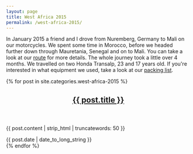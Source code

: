 ```yaml
---
layout: page
title: West Africa 2015
permalink: /west-africa-2015/
---
```

In January 2015 a friend and I drove from Nuremberg, Germany to Mali on our motorcycles. We spent some time in Morocco, before we headed further down through Mauretania, Senegal and on to Mali.
You can take a look at our [route]({{site.baseurl}}/west-africa-2015/route/) for more details.
The whole journey took a little over 4 months.
We travelled on two Honda Transalp, 23 and 17 years old.
If you're interested in what equipment we used, take a look at our [packing list]({{site.baseurl}}/west-africa-2015/packing-list).

{% for post in site.categories.west-africa-2015 %}
  <article class="post" itemscope itemtype="https://schema.org/BlogPosting" role="article">
    <div class="article-item">
      <header class="post-header">
          <h2 class="post-title" itemprop="name"><a href="{{site.baseurl}}{{ post.url }}" itemprop="url">{{ post.title }}</a></h2>
      </header>
      <section class="post-excerpt" itemprop="description">
        <p>{{ post.content | strip_html | truncatewords: 50 }}</p>
      </section>
      <div class="post-meta">
        <time datetime="{{ post.date | date_to_long_string }}">{{ post.date | date_to_long_string }}</time>
      </div>
    </div>
  </article>
{% endfor %}
